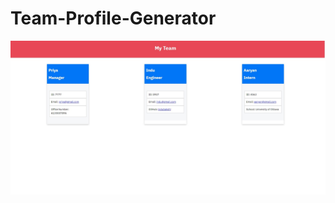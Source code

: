 # Team-Profile-Generator
 ![homepage](https://github.com/priyaaaryan/Team-Profile-Generator/blob/main/images/index.jpg)